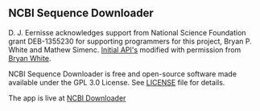 ## NCBI Sequence Downloader

D. J. Eernisse acknowledges support from National Science Foundation grant DEB-1355230 for supporting programmers for this project, Bryan P. White and Mathew Simenc. [Initial API's](https://github.com/bpwhite/sequence-manager/blob/master/ncbi-downloader.go) modified with permission from [Bryan White](https://github.com/bpwhite).

NCBI Sequence Downloader is free and open-source software made available under the GPL 3.0 License. See [LICENSE](https://github.com/mcsimenc/NCBI-downloader/blob/master/LICENSE) file for details.

The app is live at [NCBI Downloader](http://13.56.187.242)
